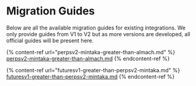 # Migration Guides

Below are all the available migration guides for existing integrations. We only provide guides from V1 to V2 but as more versions are developed, all official guides will be present here.

{% content-ref url="perpsv2-mintaka-greater-than-almach.md" %}
[perpsv2-mintaka-greater-than-almach.md](perpsv2-mintaka-greater-than-almach.md)
{% endcontent-ref %}

{% content-ref url="futuresv1-greater-than-perpsv2-mintaka.md" %}
[futuresv1-greater-than-perpsv2-mintaka.md](futuresv1-greater-than-perpsv2-mintaka.md)
{% endcontent-ref %}
